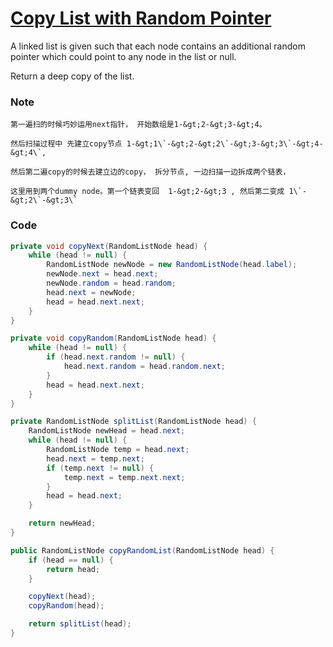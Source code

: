 # [Copy List with Random Pointer](https://leetcode.com/problems/copy-list-with-random-pointer/description/)

A linked list is given such that each node contains an additional random pointer which could point to any node in the list or null.

Return a deep copy of the list.

### Note

    第一遍扫的时候巧妙运用next指针， 开始数组是1-&gt;2-&gt;3-&gt;4。 

    然后扫描过程中 先建立copy节点 1-&gt;1\`-&gt;2-&gt;2\`-&gt;3-&gt;3\`-&gt;4-&gt;4\`, 

    然后第二遍copy的时候去建立边的copy， 拆分节点, 一边扫描一边拆成两个链表，

    这里用到两个dummy node。第一个链表变回  1-&gt;2-&gt;3 , 然后第二变成 1\`-&gt;2\`-&gt;3\`  

### Code

```java
private void copyNext(RandomListNode head) {
    while (head != null) {
        RandomListNode newNode = new RandomListNode(head.label);
        newNode.next = head.next;
        newNode.random = head.random;
        head.next = newNode;
        head = head.next.next;   
    }
}

private void copyRandom(RandomListNode head) {
    while (head != null) {
        if (head.next.random != null) {
            head.next.random = head.random.next;
        }
        head = head.next.next;
    }
}

private RandomListNode splitList(RandomListNode head) {
    RandomListNode newHead = head.next;
    while (head != null) {
        RandomListNode temp = head.next;
        head.next = temp.next;
        if (temp.next != null) {
            temp.next = temp.next.next;
        }
        head = head.next;
    }

    return newHead;
}

public RandomListNode copyRandomList(RandomListNode head) {
    if (head == null) {
        return head;
    }

    copyNext(head);
    copyRandom(head);

    return splitList(head);
}
```



